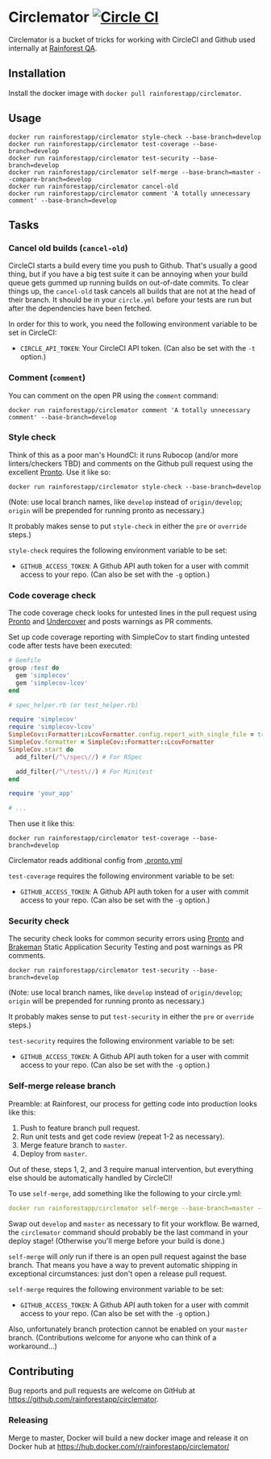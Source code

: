 # Circlemator [![Circle CI](https://circleci.com/gh/rainforestapp/circlemator.png?style=badge&circle-token=0b39cf33b52e34ef6bb29cf2f2a1c071fef3f26f)](https://circleci.com/gh/rainforestapp/circlemator)

Circlemator is a bucket of tricks for working with CircleCI and Github
used internally at [Rainforest QA](http://www.rainforestqa.com).

## Installation

Install the docker image with `docker pull rainforestapp/circlemator`.

## Usage

```
docker run rainforestapp/circlemator style-check --base-branch=develop
docker run rainforestapp/circlemator test-coverage --base-branch=develop
docker run rainforestapp/circlemator test-security --base-branch=develop
docker run rainforestapp/circlemator self-merge --base-branch=master --compare-branch=develop
docker run rainforestapp/circlemator cancel-old
docker run rainforestapp/circlemator comment 'A totally unnecessary comment' --base-branch=develop
```

## Tasks

### Cancel old builds (`cancel-old`)

CircleCI starts a build every time you push to Github. That's usually
a good thing, but if you have a big test suite it can be annoying when
your build queue gets gummed up running builds on out-of-date
commits. To clear things up, the `cancel-old` task cancels all builds
that are not at the head of their branch. It should be in your
`circle.yml` before your tests are run but after the dependencies have
been fetched.

In order for this to work, you need the following environment variable
to be set in CircleCI:

- `CIRCLE_API_TOKEN`: Your CircleCI API token. (Can also be set with
  the `-t` option.)

### Comment (`comment`)

You can comment on the open PR using the `comment` command:

```
docker run rainforestapp/circlemator comment 'A totally unnecessary comment' --base-branch=develop
```

### Style check

Think of this as a poor man's HoundCI: it runs Rubocop (and/or more
linters/checkers TBD) and comments on the Github pull request using
the excellent [Pronto](https://github.com/prontolabs/pronto). Use it
like so:

```
docker run rainforestapp/circlemator style-check --base-branch=develop
```

(Note: use local branch names, like `develop` instead of
`origin/develop`; `origin` will be prepended for running pronto as
necessary.)

It probably makes sense to put `style-check` in either the `pre` or
`override` steps.)

`style-check` requires the following environment variable to be set:

- `GITHUB_ACCESS_TOKEN`: A Github API auth token for a user with commit
  access to your repo. (Can also be set with the `-g` option.)

### Code coverage check

The code coverage check looks for untested lines in the pull request using [Pronto](https://github.com/prontolabs/pronto) and [Undercover](https://github.com/grodowski/undercover) and posts warnings as PR comments.

Set up code coverage reporting with SimpleCov to start finding untested code after tests have been executed:

```rb
# Gemfile
group :test do
  gem 'simplecov'
  gem 'simplecov-lcov'
end
```

```rb
# spec_helper.rb (or test_helper.rb)

require 'simplecov'
require 'simplecov-lcov'
SimpleCov::Formatter::LcovFormatter.config.report_with_single_file = true
SimpleCov.formatter = SimpleCov::Formatter::LcovFormatter
SimpleCov.start do
  add_filter(/^\/spec\//) # For RSpec

  add_filter(/^\/test\//) # For Minitest
end

require 'your_app'

# ...
```

Then use it like this:

```
docker run rainforestapp/circlemator test-coverage --base-branch=develop
```

Circlemator reads additional config from [.pronto.yml](https://github.com/grodowski/pronto-undercover#configuring)

`test-coverage` requires the following environment variable to be set:

- `GITHUB_ACCESS_TOKEN`: A Github API auth token for a user with commit
  access to your repo. (Can also be set with the `-g` option.)

### Security check

The security check looks for common security errors using [Pronto](https://github.com/prontolabs/pronto) and [Brakeman](https://github.com/presidentbeef/brakeman) Static Application Security Testing and post warnings as PR comments.

```
docker run rainforestapp/circlemator test-security --base-branch=develop
```

(Note: use local branch names, like `develop` instead of
`origin/develop`; `origin` will be prepended for running pronto as
necessary.)

It probably makes sense to put `test-security` in either the `pre` or
`override` steps.)

`test-security` requires the following environment variable to be set:

- `GITHUB_ACCESS_TOKEN`: A Github API auth token for a user with commit
  access to your repo. (Can also be set with the `-g` option.)

### Self-merge release branch

Preamble: at Rainforest, our process for getting code into production
looks like this:

1. Push to feature branch pull request.
2. Run unit tests and get code review (repeat 1-2 as necessary).
3. Merge feature branch to `master`.
4. Deploy from `master`.

Out of these, steps 1, 2, and 3 require manual intervention, but
everything else should be automatically handled by CircleCI!

To use `self-merge`, add something like the following to your
circle.yml:

```yml
docker run rainforestapp/circlemator self-merge --base-branch=master --compare-branch=develop
```

Swap out `develop` and `master` as necessary to fit your workflow. Be
warned, the `circlemator` command should probably be the last command
in your deploy stage! (Otherwise you'll merge before your build is
done.)

`self-merge` will *only* run if there is an open pull request against
the base branch. That means you have a way to prevent automatic
shipping in exceptional circumstances: just don't open a release pull
request.

`self-merge` requires the following environment variable to be set:

- `GITHUB_ACCESS_TOKEN`: A Github API auth token for a user with commit
  access to your repo. (Can also be set with the `-g` option.)

Also, unfortunately branch protection cannot be enabled on your
`master` branch. (Contributions welcome for anyone who can think of a
workaround...)

## Contributing

Bug reports and pull requests are welcome on GitHub at
https://github.com/rainforestapp/circlemator.

### Releasing

Merge to master, Docker will build a new docker image and release it on Docker
hub at https://hub.docker.com/r/rainforestapp/circlemator/
